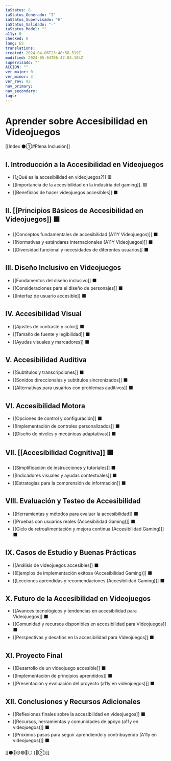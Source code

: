 ```yaml
---
iaStatus: 8
iaStatus_Generado: "I"
iaStatus_Supervisado: "H"
iaStatus_Validado: "-"
iaStatus_Model: ""
a11y: 0
checked: 0
lang: ES
translations: 
created: 2024-04-06T23:48:58.519Z
modified: 2024-05-04T06:47:03.104Z
supervisado: ""
ACCION: ""
ver_major: 0
ver_minor: 3
ver_rev: 92
nav_primary: 
nav_secondary: 
tags:
---
```

# Aprender sobre Accesibilidad en Videojuegos

[[Index ⚫①#Plena Inclusión]]

## I. Introducción a la Accesibilidad en Videojuegos

   - [[¿Qué es la accesibilidad en videojuegos?]] 🟥 
   - [[Importancia de la accesibilidad en la industria del gaming]]. 🟥 
   - [[Beneficios de hacer videojuegos accesibles]] ⬛

## II. [[Principios Básicos de Accesibilidad en Videojuegos]] ⬛

   - [[Conceptos fundamentales de accesibilidad (A11Y Videojuegos)]] ⬛
   - [[Normativas y estándares internacionales (A11Y Videojuegos)]] ⬛
   - [[Diversidad funcional y necesidades de diferentes usuarios]] ⬛

## III. Diseño Inclusivo en Videojuegos

   - [[Fundamentos del diseño inclusivo]] ⬛
   - [[Consideraciones para el diseño de personajes]] ⬛
   - [[Interfaz de usuario accesible]] ⬛

## IV. Accesibilidad Visual

   - [[Ajustes de contraste y color]] ⬛
   - [[Tamaño de fuente y legibilidad]] ⬛
   - [[Ayudas visuales y marcadores]] ⬛

## V. Accesibilidad Auditiva

   - [[Subtítulos y transcripciones]] ⬛
   - [[Sonidos direccionales y subtítulos sincronizados]] ⬛
   - [[Alternativas para usuarios con problemas auditivos]] ⬛

## VI. Accesibilidad Motora

   - [[Opciones de control y configuración]] ⬛
   - [[Implementación de controles personalizados]] ⬛
   - [[Diseño de niveles y mecánicas adaptativas]] ⬛

## VII. [[Accesibilidad Cognitiva]]  ⬛

   - [[Simplificación de instrucciones y tutoriales]] ⬛
   - [[Indicadores visuales y ayudas contextuales]] ⬛
   - [[Estrategias para la comprensión de información]] ⬛

## VIII. Evaluación y Testeo de Accesibilidad

   - [[Herramientas y métodos para evaluar la accesibilidad]] ⬛
   - [[Pruebas con usuarios reales (Accesibilidad Gaming)]] ⬛
   - [[Ciclo de retroalimentación y mejora continua (Accesibilidad Gaming)]] ⬛

## IX. Casos de Estudio y Buenas Prácticas

   - [[Análisis de videojuegos accesibles]] ⬛
   - [[Ejemplos de implementación exitosa (Accesibilidad Gaming)]] ⬛
   - [[Lecciones aprendidas y recomendaciones (Accesibilidad Gaming)]] ⬛

## X. Futuro de la Accesibilidad en Videojuegos

   - [[Avances tecnológicos y tendencias en accesibilidad para Videojuegos]] ⬛
   - [[Comunidad y recursos disponibles en accesibilidad para Videojuegos]] ⬛
   - [[Perspectivas y desafíos en la accesibilidad para Videojuegos]] ⬛

## XI. Proyecto Final

   - [[Desarrollo de un videojuego accesible]] ⬛
   - [[Implementación de principios aprendidos]] ⬛
   - [[Presentación y evaluación del proyecto (a11y en videojuegos)]] ⬛

## XII. Conclusiones y Recursos Adicionales

   - [[Reflexiones finales sobre la accesibilidad en videojuegos]] ⬛
   - [[Recursos, herramientas y comunidades de apoyo (a11y en videojuegos)]] ⬛
   - [[Próximos pasos para seguir aprendiendo y contribuyendo (A11y en videojuegos)]] ⬛

[[⚫🔴🟡🟢🔵⚪ (🔴②)]]
